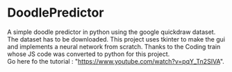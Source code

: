 # DoodlePredictor
A simple doodle predictor in python using the google quickdraw dataset.
The dataset has to be downloaded.
This project uses tkinter to make the gui and implements a neural network from scratch.
Thanks to the Coding train whose JS code was converted to python for this project.  
Go here fo the tutorial : "https://www.youtube.com/watch?v=pqY_Tn2SIVA".
